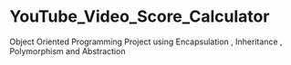 # YouTube_Video_Score_Calculator
Object Oriented Programming Project using Encapsulation , Inheritance , Polymorphism and Abstraction
